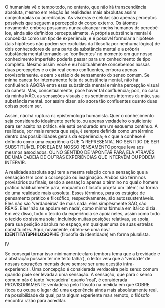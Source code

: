 O humanista vê o tempo todo, no entanto, que não há transcendência absoluta, mesmo em relação às realidades mais absolutas assim conjecturadas ou acreditadas. As vísceras e células são apenas perceptos possíveis que seguem a percepção do corpo externo. Os átomos, novamente, embora possamos nunca alcançar meios humanos de percebê-los, ainda são definidos perceptualmente. A própria substância mental é concebida como um tipo de experiência; e é possível formular a hipótese (tais hipóteses não podem ser excluídas da filosofia por nenhuma lógica) de dois conhecedores de uma parte da substância mental e a própria substância mental tornando-se 'confluentes' no momento em que nosso conhecimento imperfeito poderia passar para um conhecimento de tipo completo. Mesmo assim, você e eu habitualmente concebemos nossas duas percepções e o cão real como confluentes, embora apenas provisoriamente, e para o estágio de pensamento do senso comum. Se minha caneta for internamente feita de substância mental, não há confluência AGORA entre essa substância mental e minha percepção visual da caneta. Mas, conceitualmente, pode haver tal confluência; pois, no caso da minha MÃO, as sensações visuais e os sentimentos internos da mão, sua substância mental, por assim dizer, são agora tão confluentes quanto duas coisas podem ser.

Assim, não há ruptura na epistemologia humanista. Quer o conhecimento seja considerado idealmente perfeito, ou apenas verdadeiro o suficiente para ser aceito na prática, ele está pendurado em um esquema contínuo. A realidade, por mais remota que seja, é sempre definida como um término dentro das possibilidades gerais da experiência; e o que a conhece é definido como uma experiência QUE 'A REPRESENTA', NO SENTIDO DE SER SUBSTITUÍVEL POR ELA EM NOSSO PENSAMENTO porque leva aos mesmos associados, OU NO SENTIDO DE 'APONTAR PARA ELA ATRAVÉS DE UMA CADEIA DE OUTRAS EXPERIÊNCIAS QUE INTERVÊM OU PODEM INTERVIR.

A realidade absoluta aqui tem a mesma relação com a sensação que a sensação tem com a concepção ou imaginação. Ambos são términos provisórios ou finais, sendo a sensação apenas o término no qual o homem prático habitualmente para, enquanto o filósofo projeta um 'além', na forma de uma realidade mais absoluta. Esses términos, para os estágios de pensamento prático e filosófico, respectivamente, são autossustentáveis. Eles não são 'verdadeiros' de mais nada, eles simplesmente SÃO, são REAIS. Eles 'não se apoiam em nada', como minha fórmula em itálico dizia. Em vez disso, todo o tecido da experiência se apoia neles, assim como todo o tecido do sistema solar, incluindo muitas posições relativas, se apoia, para sua posição absoluta no espaço, em qualquer uma de suas estrelas constituintes. Aqui, novamente, obtém-se uma nova **IDENTITATSPHILOSOPHIE** (filosofia da identidade) em forma pluralista.

IV

Se consegui tornar isso minimamente claro (embora tema que a brevidade e a abstração possam ter me feito falhar), o leitor verá que a 'verdade' de nossas operações mentais deve sempre ser uma questão intra-experiencial. Uma concepção é considerada verdadeira pelo senso comum quando pode ser levada a uma sensação. A sensação, que para o senso comum não é tanto 'verdadeira' quanto 'real', é considerada PROVISORIAMENTE verdadeira pelo filósofo na medida em que COBRE (toca ou ocupa o lugar de) uma experiência ainda mais absolutamente real, na possibilidade da qual, para algum experiente mais remoto, o filósofo encontra razão para acreditar.
